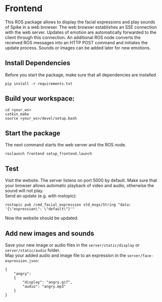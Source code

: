 # Frontend
This ROS package allows to display the facial expressions and play sounds of Spike in a web browser. The web browser establishes an SSE connection with the web server. Updates of emotion are automatically forwarded to the client through this connection. An additional ROS node converts the received ROS messages into an HTTP POST command and initiates the update process. Sounds or images can be added later for new emotions. 

## Install Dependencies
Before you start the package, make sure that all dependencies are installed
```
pip install -r requirements.txt
```

## Build your workspace:
```
cd <your_ws>
catkin_make
source <your_ws>/devel/setup.bash
```

## Start the package
The next command starts the web server and the ROS node.
```
roslaunch frontend setup_frontend.launch
```

## Test
Visit the website. The server listens on port 5000 by default. Make sure that your browser allows automatic playback of video and audio, otherwise the sound will not play. <br>
Send an update (e.g. with rostopic):
```
rostopic pub /cmd_facial_expression std_msgs/String "data: '{\"expression\": \"default\"}'"
```
Now the website should be updated.

## Add new images and sounds
Save your new image or audio files in the `server/static/display` or `server/static/audio` folder. <br>
Map your added audio and image file to an expression in the `server/face-expression.json`:
```
{
    "angry": 
    {
        "display": "angry.gif",
        "audio": "angry.mp3"
    }
}
```

